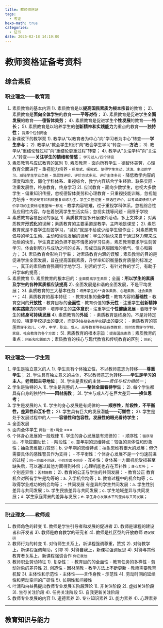 ```yaml
---
title: 教师资格证
tags: 
  - 考证
hexo-math: true
categories: 
  - 证书
date: 2025-02-18 14:19:00
---
```


# 教师资格证备考资料
## 综合素质
### 职业理念——教育观
1. 素质教育的基本内涵
   1). 素质教育是以**提高国民素质为根本宗旨**的教育；
   2). 素质教育是**面向全体学生**的教育——**平等对待**；
   3). 素质教育是促进学生**全面发展**的教育——**德智体美劳**；
   4). 素质教育是促进学生**个性发展**的教育——**特长**；
   5). 素质教育是以培养学生的**创新精神和实践能力**为重点的教育——**独特性**；
   `提素个性创两全`
2. 新课改下的教学观
   1). 教学从“以教育者为中心”向“学习者为中心”转变——**学生参与**；
   2). 教学从“教会学生知识”向“教会学生学习”转变——**方法**；
   3). 教学从“重结论轻过程”向“重结论更重过程”转变；
   4). 教学从“关注学科”向“关注人”转变——**关注学生的情绪和情感**；
    `学习过人/四个转变`
3. 素质教育与应试教育的区别
    1). 素质教育
        - 面向所有学生
        - 德智体美劳，心理教育全面进行
        - 重视能力培养
        - `启发式、探究式、使得学生生动、活泼、主动的学习，减轻学生学业负担`
        - `发展性评价、评价方式多元、评价主体多元`
        - 降低教学内容的深度和难度、弱化学科体系、重视综合，教学内容结合学生经验、联系实际
        - 注重发展性，终身教育，终身学习
    2). 应试教育
        - 面向少数学生，忽视大多数学生
        - 偏重知识传授，忽视德智体美劳和心理教育
        - 只重视技能训练，忽视能力培养
        - `死记硬背和机械重复训练为主，学生负担过重`
        - `筛选性评价，以考试成绩作为评价学习的主要标准甚至唯一标准`
        - 教学内容较难，过于重视学科体系，忽视综合性及应用性内容，存在着脱离学生生活实际；忽视实践等问题
        - 局限于学校
4. 素质教育容易出现的误区
    1). 素质教育是多开展课外活动，多上文体课；
对素质教育**形式化**的误解；素质教育的主要渠道是教学，主阵地是课堂；
    2). 素质教育就是不要学生刻苦学习，“减负”就是不给或少给学生留作业；
对素质教育倡导的学生生动、主动和愉快发展的误解；学生的愉快来自于通过努力带来成功后的快乐，学生真正的负担不是不情愿的学习任务，素质教育要求学生刻苦学习，体会到努力与成功之间的关系，形成日后克服困难的勇气、信心和毅力；
    3). 素质教育会影响升学率；
对素质教育内涵的误解；素质教育的目的是促进学生全面发展，旨在提高国民素质，升学率知识衡量教育质量的标准之一，真正的素质教育强调科学地学习、刻苦的学习、有针对性的学习，有助于升学率的提高；
5. 素质教育
    1). 素质教育的根本目的：`全面提高学生素质`；全面：**所以学生的素质及学生的各种素质都应该提高**
    2). 全面发展是和谐的全面发展，不是平均发展；
    3). 素质教育的三大基本任务：`培养学生的**身体素质、心理素质、社会素质**`；
    4). 素质教育的基本特征：
        - 教育对象的**全体性**
        - 教育内容的**基础性**
        - 教育空间的**开放性**
        - 教育目标的**全面性**
        - 教育价值的**多元性**
        - 注重学生**创新精神和实践能力**的培养
        - 培养学生的**主体意识**
        - 注重学生**个性健康发展**
        - 着眼于学生的**终身可持续发展**
    4). 素质教育的**外延**：
        - 素质教育是终身的，不是对特定阶段、特定学校提出的要求，而是对`各级各类学校`提出的要求；
        - 素质教育的实施`贯穿于幼儿、小学，中学，职业，成人，高等教育等各级各类教育，同时页贯穿与学校、家庭、社会教育的各个方面；`
    5). 素质教育的根本宗旨：`提高国民素质`；素质教育的重点：`创新和实践能力`；素质教育的核心与现代教育和传统教育的区别：`创新`;
---

### 职业理念——学生观
1. 学生是独立意义的人
    1). 学生具有个体独立性，不以教师意志为转移——**尊重学生**；
    2). 学生具有独立意义的主体，不以教师意志为转移——**学生是学习的主人，老师起主导地位**；
    3). 学生是责权的主体——*责任与权力相统一*；
2. 学生是独特的人
    1). 学生是完整的人——**整体全面看待学生**；
    2). 每个学生都具有自身的独特性——**因材施教**；
    3). 学生与成人存在巨大差异——**换位思考**；
3. 学生是发展的人
    1). 学生的身心发展是有规律的——**顺序性，阶段性，不平衡性，差异性和互补性**；
    2). 学生具有巨大的发展潜能——**可塑性**；
    3). 学生是处于发展过程中的人——**容错性和包容性，发展性的眼光看待学生**；
4. 全面发展
5. 面向全体学生
`两独一发+两全`
===
6. 个体身心发展的一般规律
    1). 学生的身心发展是有规律的：
        - 顺序性：`循序渐进`，不能拔苗助长；
        - 阶段性：a. 童年期的思维特点：较强的具体性和形象性；抽象思维能力较弱；b. 少年期的思维特点：抽象思维有很大的发展；但仍需要具体的感性警员作为支持；
        - 不平衡性：个体身心发展不是一个匀速前进的过程；`同一方面不同速，不同方面不同步`
        - 互补性：身体某一方面机能受损甚至缺失后，可以通过其他方面得到补偿；心理机能也存在互补性；`身心互补`；
        - 个别差异性：`因材施教`；
    2). 教育的公正与学生的共同发展：
        - 教育公正
教育机会对所有学生是均等的：a. 入学机会均等；b. 教育过程中的机会均等；c. 取得学业成功的机会均等；
        - 共同发展
有差异的学生共同发展：a. 学生性别差异与共同发展；b. 学生民族差异与共同发展；c. 学生地域差异与共同发展；d. 学生家庭背景的差异与发展；e. `学生身心发展水平的差异与共同发展`；

---
### 职业理念——教师观
1. 教师角色的转变
    1). 教师是学生引导者和发展的促进者
    2). 教师是课程的建设者和开发者
    3). 教师是教育教学的研究者
    4). 教师是社区型的开放教师
`建促放研`
2. 教师行为的转变
    1). 对待师生关系上，新课程强调尊重，赞赏
    2). 对待教学上，新课程强调帮助，引导
    3). 对待自我上，新课程强调反思
    4). 对待与其他教育者关系上，新课程强调合作
`你它我他`
3. 教师职业劳动特征
    1). 复杂性：
        - 教育目的的全面性
        - 教育任务的多样性
        - 劳动对象的差异性
    2). 创造性
        - 因材施教
        - 教学方法上不断更新
        - 教师需要教育机智
    3). 主体性和示范性
        - 主体性——言传身教
        - 示范性
    4). 劳动时间的延续性和劳动空间的广研性
    5). 长期性和间接性
4. 叶澜和白益民提出教师专业发展五阶段理论
    1). 非关注阶段
    2). 虚拟关注阶段
    3). 生存关注阶段
    4). 任务关注阶段
    5). 自我更新关注阶段
5. 教师专业发展的内容
    1). 道德素养
    2). 专业知识素养
    3). 能力素养
    4). 心理素养
---

## 教育知识与能力